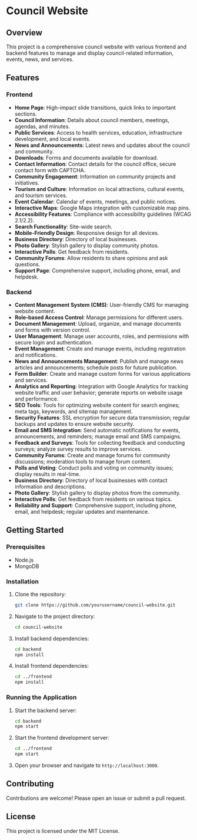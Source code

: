 # Council Website

## Overview

This project is a comprehensive council website with various frontend and backend features to manage and display council-related information, events, news, and services.

## Features

### Frontend

- **Home Page**: High-impact slide transitions, quick links to important sections.
- **Council Information**: Details about council members, meetings, agendas, and minutes.
- **Public Services**: Access to health services, education, infrastructure development, and local events.
- **News and Announcements**: Latest news and updates about the council and community.
- **Downloads**: Forms and documents available for download.
- **Contact Information**: Contact details for the council office, secure contact form with CAPTCHA.
- **Community Engagement**: Information on community projects and initiatives.
- **Tourism and Culture**: Information on local attractions, cultural events, and tourism services.
- **Event Calendar**: Calendar of events, meetings, and public notices.
- **Interactive Maps**: Google Maps integration with customizable map pins.
- **Accessibility Features**: Compliance with accessibility guidelines (WCAG 2.1/2.2).
- **Search Functionality**: Site-wide search.
- **Mobile-Friendly Design**: Responsive design for all devices.
- **Business Directory**: Directory of local businesses.
- **Photo Gallery**: Stylish gallery to display community photos.
- **Interactive Polls**: Get feedback from residents.
- **Community Forums**: Allow residents to share opinions and ask questions.
- **Support Page**: Comprehensive support, including phone, email, and helpdesk.

### Backend

- **Content Management System (CMS)**: User-friendly CMS for managing website content.
- **Role-based Access Control**: Manage permissions for different users.
- **Document Management**: Upload, organize, and manage documents and forms with version control.
- **User Management**: Manage user accounts, roles, and permissions with secure login and authentication.
- **Event Management**: Create and manage events, including registration and notifications.
- **News and Announcements Management**: Publish and manage news articles and announcements; schedule posts for future publication.
- **Form Builder**: Create and manage custom forms for various applications and services.
- **Analytics and Reporting**: Integration with Google Analytics for tracking website traffic and user behavior; generate reports on website usage and performance.
- **SEO Tools**: Tools for optimizing website content for search engines; meta tags, keywords, and sitemap management.
- **Security Features**: SSL encryption for secure data transmission; regular backups and updates to ensure website security.
- **Email and SMS Integration**: Send automatic notifications for events, announcements, and reminders; manage email and SMS campaigns.
- **Feedback and Surveys**: Tools for collecting feedback and conducting surveys; analyze survey results to improve services.
- **Community Forums**: Create and manage forums for community discussions; moderation tools to manage forum content.
- **Polls and Voting**: Conduct polls and voting on community issues; display results in real-time.
- **Business Directory**: Directory of local businesses with contact information and descriptions.
- **Photo Gallery**: Stylish gallery to display photos from the community.
- **Interactive Polls**: Get feedback from residents on various topics.
- **Reliability and Support**: Comprehensive support, including phone, email, and helpdesk; regular updates and maintenance.

## Getting Started

### Prerequisites

- Node.js
- MongoDB

### Installation

1. Clone the repository:

   ```sh
   git clone https://github.com/yourusername/council-website.git
   ```

2. Navigate to the project directory:

   ```sh
   cd council-website
   ```

3. Install backend dependencies:

   ```sh
   cd backend
   npm install
   ```

4. Install frontend dependencies:

   ```sh
   cd ../frontend
   npm install
   ```

### Running the Application

1. Start the backend server:

   ```sh
   cd backend
   npm start
   ```

2. Start the frontend development server:

   ```sh
   cd ../frontend
   npm start
   ```

3. Open your browser and navigate to `http://localhost:3000`.

## Contributing

Contributions are welcome! Please open an issue or submit a pull request.

## License

This project is licensed under the MIT License.